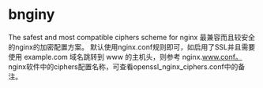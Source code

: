 # bnginy
The safest and most compatible ciphers scheme for nginx
最兼容而且较安全的nginx的加密配置方案。
默认使用nginx.conf规则即可，如启用了SSL并且需要使用 example.com 域名跳转到 www 的主机头，则参考 nginx.www.conf。
nginx软件中的ciphers配置名称，可查看openssl_nginx_ciphers.conf中的备注。
